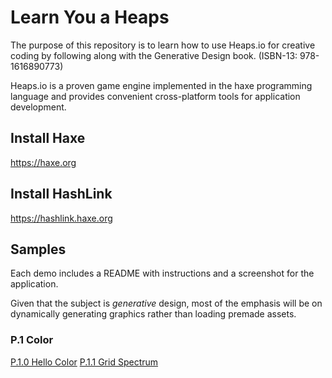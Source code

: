 # Learn You a Heaps

The purpose of this repository is to learn how to use Heaps.io for creative
coding by following along with the Generative Design book.
(ISBN-13:  978-1616890773)

Heaps.io is a proven game engine implemented in the haxe programming language
and provides convenient cross-platform tools for application development.

## Install Haxe

https://haxe.org

## Install HashLink

https://hashlink.haxe.org

## Samples

Each demo includes a README with instructions and a screenshot for the
application.

Given that the subject is *generative* design, most of the emphasis will be on
dynamically generating graphics rather than loading premade assets.

### P.1 Color

[P.1.0 Hello Color](https://github.com/BradLyman/learn_you_a_heaps/blob/master/p_1_0_hello_color/)
[P.1.1 Grid Spectrum](https://github.com/BradLyman/learn_you_a_heaps/blob/master/p_1_1_grid_spectrum/)
